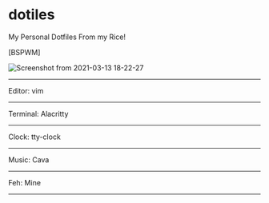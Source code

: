 # dotiles
My Personal Dotfiles From my Rice!

[BSPWM]

![Screenshot from 2021-03-13 18-22-27](https://user-images.githubusercontent.com/56656809/111083436-eea82c80-850d-11eb-87be-f4f6bfe2c9f3.png)


-----------

Editor: vim

-----------

Terminal: Alacritty

-----------

Clock: tty-clock

-----------

Music: Cava

-----------

Feh: Mine

-----------
